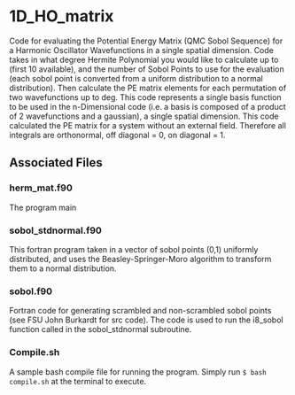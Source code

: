 # 1D_HO_matrix
Code for evaluating the Potential Energy Matrix (QMC Sobol Sequence) for a Harmonic Oscillator Wavefunctions in a single spatial dimension.
Code takes in what degree Hermite Polynomial you would like to calculate up to (first 10 available), and the number of Sobol Points to use for the evaluation (each sobol point is converted from a uniform distribution to a normal distribution). 
Then calculate the PE matrix elements for each permutation of two wavefunctions up to deg. 
This code represents a single basis function to be used in the n-Dimensional code (i.e. a basis is composed of a product of 2 wavefunctions and a gaussian), a single spatial dimension. 
This code calculated the PE matrix for a system without an external field.
Therefore all integrals are orthonormal, off diagonal = 0, on diagonal = 1.

## Associated Files

### herm_mat.f90
The program main

### sobol_stdnormal.f90
This fortran program taken in a vector of sobol points (0,1) uniformly distributed, and uses the Beasley-Springer-Moro algorithm to transform them to a normal distribution. 

### sobol.f90
Fortran code for generating scrambled and non-scrambled sobol points (see FSU John Burkardt for src code). 
The code is used to run the i8_sobol function called in the sobol_stdnormal subroutine.

### Compile.sh
A sample bash compile file for running the program. Simply run
`$ bash compile.sh` at the terminal to execute.
